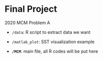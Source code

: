 # Final Project
2020 MCM Problem A

* `/data`: R script to extract data we want

* `/matlab_plot`: SST visualization example

* **`/MCM`**: main file, all R codes will be put here

